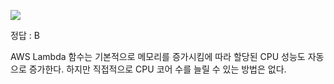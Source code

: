 ![](images/lambda_cpu.png)

정답 : B

AWS Lambda 함수는 기본적으로 메모리를 증가시킴에 따라 할당된 CPU 성능도 자동으로 증가한다. 하지만 직접적으로 CPU 코어 수를 늘릴 수 있는 방법은 없다.
